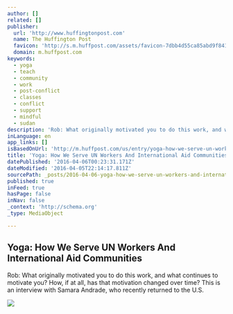 ```yaml
---
author: []
related: []
publisher:
  url: 'http://www.huffingtonpost.com'
  name: The Huffington Post
  favicon: 'http://s.m.huffpost.com/assets/favicon-7dbb4d55ca85abd9f84197a1c3525e38.ico'
  domain: m.huffpost.com
keywords:
  - yoga
  - teach
  - community
  - work
  - post-conflict
  - classes
  - conflict
  - support
  - mindful
  - sudan
description: 'Rob: What originally motivated you to do this work, and what continues to motivate you? How, if at all, has that motivation changed over time? This is an interview with Samara Andrade, who recently returned to the U.S.'
inLanguage: en
app_links: []
isBasedOnUrl: 'http://m.huffpost.com/us/entry/yoga-how-we-serve-un-work_1_b_9517968.html'
title: 'Yoga: How We Serve UN Workers And International Aid Communities'
datePublished: '2016-04-06T00:23:31.171Z'
dateModified: '2016-04-05T22:14:17.811Z'
sourcePath: _posts/2016-04-06-yoga-how-we-serve-un-workers-and-international-aid-communit.md
published: true
inFeed: true
hasPage: false
inNav: false
_context: 'http://schema.org'
_type: MediaObject

---
```

<article style=""><h1>Yoga: How We Serve UN Workers And International Aid Communities</h1><p>Rob: What originally motivated you to do this work, and what continues to motivate you? How, if at all, has that motivation changed over time? This is an interview with Samara Andrade, who recently returned to the U.S.</p><img src="http://i.huffpost.com/gen/3337804/images/n-DEFAULT-628x314.jpg" /></article>